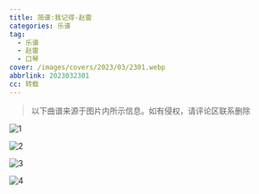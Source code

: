```yaml
---
title: 简谱:我记得-赵雷
categories: 乐谱
tag:
  - 乐谱
  - 赵雷
  - 口琴
cover: /images/covers/2023/03/2301.webp
abbrlink: 2023032301
cc: 转载
---
```


> 以下曲谱来源于图片内所示信息。如有侵权，请评论区联系删除

![1](/images/post_images/20230323-92c79a01c9e741b7bba377471cf70783.webp)


![2](/images/post_images/20230323-0f2716364ba845e3831fc5c25803197b.webp)


![3](/images/post_images/20230323-5425ec4a87b74ec6a03fcba71936736e.webp)


![4](/images/post_images/20230323-624e1f6daf804a2cb703e7a10d7679c1.webp)
